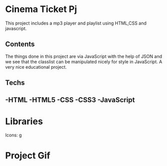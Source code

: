 <h1>Cinema Ticket Pj</h1>

<p>This project includes a  mp3 player and playlist using HTML,CSS and javascript. </p>

<h2>Contents</h2>
The things done in this project are  via JavaScript with the help of JSON and we see that the classlist can be manipulated nicely for style in JavaScript. A very nice educational project.
<p> 
</p>

<h2>Techs<h2>
-HTML
-HTML5
-CSS
-CSS3
-JavaScript

<h1>Libraries</h1>

Icons: <link
      rel="stylesheet"
      href="https://cdnjs.cloudflare.com/ajax/libs/font-awesome/6.4.2/css/all.min.css"
      integrity="sha512-z3gLpd7yknf1YoNbCzqRKc4qyor8gaKU1qmn+CShxbuBusANI9QpRohGBreCFkKxLhei6S9CQXFEbbKuqLg0DA=="
      crossorigin="anonymous"
      referrerpolicy="no-referrer"
    />g

<h1>Project Gif</h1>

<img src="mp.gif" alt="">

<!--  -->
